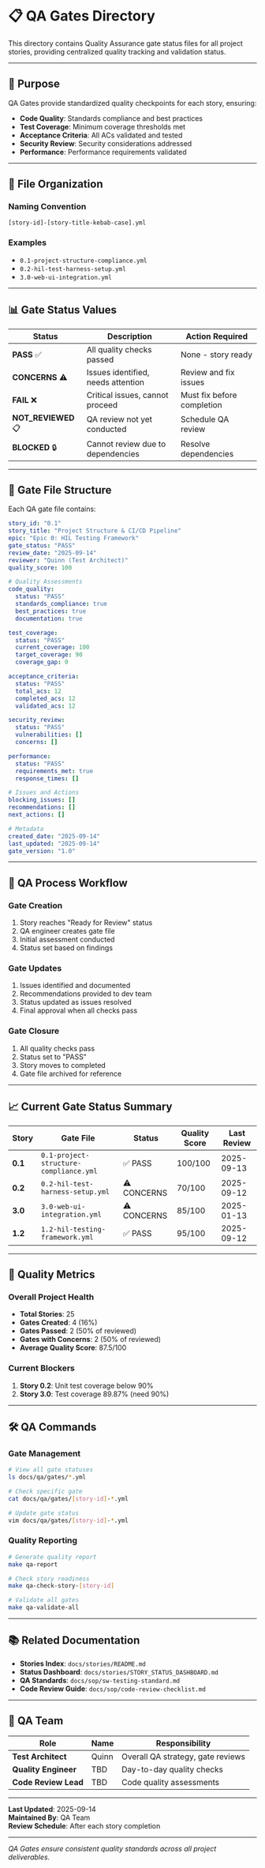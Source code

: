 # 📋 QA Gates Directory

This directory contains Quality Assurance gate status files for all project stories, providing centralized quality tracking and validation status.

---

## 🎯 **Purpose**

QA Gates provide standardized quality checkpoints for each story, ensuring:
- **Code Quality**: Standards compliance and best practices
- **Test Coverage**: Minimum coverage thresholds met
- **Acceptance Criteria**: All ACs validated and tested
- **Security Review**: Security considerations addressed
- **Performance**: Performance requirements validated

---

## 📁 **File Organization**

### **Naming Convention**
```
[story-id]-[story-title-kebab-case].yml
```

### **Examples**
- `0.1-project-structure-compliance.yml`
- `0.2-hil-test-harness-setup.yml`
- `3.0-web-ui-integration.yml`

---

## 📊 **Gate Status Values**

| Status | Description | Action Required |
|--------|-------------|-----------------|
| **PASS** ✅ | All quality checks passed | None - story ready |
| **CONCERNS** ⚠️ | Issues identified, needs attention | Review and fix issues |
| **FAIL** ❌ | Critical issues, cannot proceed | Must fix before completion |
| **NOT_REVIEWED** 📋 | QA review not yet conducted | Schedule QA review |
| **BLOCKED** 🔒 | Cannot review due to dependencies | Resolve dependencies |

---

## 📝 **Gate File Structure**

Each QA gate file contains:

```yaml
story_id: "0.1"
story_title: "Project Structure & CI/CD Pipeline"
epic: "Epic 0: HIL Testing Framework"
gate_status: "PASS"
review_date: "2025-09-14"
reviewer: "Quinn (Test Architect)"
quality_score: 100

# Quality Assessments
code_quality:
  status: "PASS"
  standards_compliance: true
  best_practices: true
  documentation: true

test_coverage:
  status: "PASS"
  current_coverage: 100
  target_coverage: 90
  coverage_gap: 0

acceptance_criteria:
  status: "PASS"
  total_acs: 12
  completed_acs: 12
  validated_acs: 12

security_review:
  status: "PASS"
  vulnerabilities: []
  concerns: []

performance:
  status: "PASS"
  requirements_met: true
  response_times: []

# Issues and Actions
blocking_issues: []
recommendations: []
next_actions: []

# Metadata
created_date: "2025-09-14"
last_updated: "2025-09-14"
gate_version: "1.0"
```

---

## 🔄 **QA Process Workflow**

### **Gate Creation**
1. Story reaches "Ready for Review" status
2. QA engineer creates gate file
3. Initial assessment conducted
4. Status set based on findings

### **Gate Updates**
1. Issues identified and documented
2. Recommendations provided to dev team
3. Status updated as issues resolved
4. Final approval when all checks pass

### **Gate Closure**
1. All quality checks pass
2. Status set to "PASS"
3. Story moves to completed
4. Gate file archived for reference

---

## 📈 **Current Gate Status Summary**

| Story | Gate File | Status | Quality Score | Last Review |
|-------|-----------|--------|---------------|-------------|
| **0.1** | `0.1-project-structure-compliance.yml` | ✅ PASS | 100/100 | 2025-09-13 |
| **0.2** | `0.2-hil-test-harness-setup.yml` | ⚠️ CONCERNS | 70/100 | 2025-09-12 |
| **3.0** | `3.0-web-ui-integration.yml` | ⚠️ CONCERNS | 85/100 | 2025-01-13 |
| **1.2** | `1.2-hil-testing-framework.yml` | ✅ PASS | 95/100 | 2025-09-12 |

---

## 🎯 **Quality Metrics**

### **Overall Project Health**
- **Total Stories**: 25
- **Gates Created**: 4 (16%)
- **Gates Passed**: 2 (50% of reviewed)
- **Gates with Concerns**: 2 (50% of reviewed)
- **Average Quality Score**: 87.5/100

### **Current Blockers**
1. **Story 0.2**: Unit test coverage below 90%
2. **Story 3.0**: Test coverage 89.87% (need 90%)

---

## 🛠️ **QA Commands**

### **Gate Management**
```bash
# View all gate statuses
ls docs/qa/gates/*.yml

# Check specific gate
cat docs/qa/gates/[story-id]-*.yml

# Update gate status
vim docs/qa/gates/[story-id]-*.yml
```

### **Quality Reporting**
```bash
# Generate quality report
make qa-report

# Check story readiness
make qa-check-story-[story-id]

# Validate all gates
make qa-validate-all
```

---

## 📚 **Related Documentation**

- **Stories Index**: `docs/stories/README.md`
- **Status Dashboard**: `docs/stories/STORY_STATUS_DASHBOARD.md`
- **QA Standards**: `docs/sop/sw-testing-standard.md`
- **Code Review Guide**: `docs/sop/code-review-checklist.md`

---

## 👥 **QA Team**

| Role | Name | Responsibility |
|------|------|----------------|
| **Test Architect** | Quinn | Overall QA strategy, gate reviews |
| **Quality Engineer** | TBD | Day-to-day quality checks |
| **Code Review Lead** | TBD | Code quality assessments |

---

**Last Updated**: 2025-09-14  
**Maintained By**: QA Team  
**Review Schedule**: After each story completion  

---
*QA Gates ensure consistent quality standards across all project deliverables.*